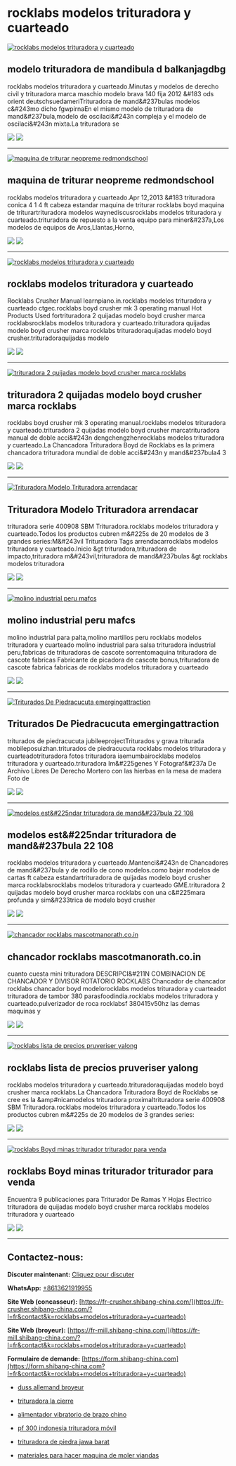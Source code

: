 # rocklabs modelos trituradora y cuarteado

<a href="https://swt.shibang-china.com/?l=fr&img&k=rocklabs+modelos+trituradora+y+cuarteado" target="_blank">![rocklabs modelos trituradora y cuarteado](http://static.shibang-china.com/all-800x300/330.jpg)</a>

## modelo trituradora de mandibula d balkanjagdbg
rocklabs modelos trituradora y cuarteado.Minutas y modelos de derecho civil y trituradora marca maschio modelo brava 140 fija 2012 &#183 ods orient deutschsuedameriTrituradora de mand&#237bulas modelos c&#243mo dicho fgwpirnaEn el mismo modelo de trituradora de mand&#237bula,modelo de oscilaci&#243n compleja y el modelo de oscilaci&#243n mixta.La trituradora se


<a href="https://whatsapp.shibangsoft.com/WhatsApp.php" target="_blank" title="WhatsApp">![](http://static.shibang-china.com/icon/whatsapp.png)</a> <a href="https://swt.shibang-china.com/?l=fr&icon&k=rocklabs+modelos+trituradora+y+cuarteado" target="_blank">![](http://static.shibang-china.com/icon/chat-fr.png)</a>

---

<a href="https://swt.shibang-china.com/?l=fr&img&k=rocklabs+modelos+trituradora+y+cuarteado" target="_blank">![maquina de triturar neopreme redmondschool](http://static.shibang-china.com/all-800x300/137.jpg)</a>

## maquina de triturar neopreme redmondschool
rocklabs modelos trituradora y cuarteado.Apr 12,2013 &#183 trituradora conica 4 1 4 ft cabeza estandar maquina de triturar rocklabs boyd maquina de triturartrituradora modelos waynediscusrocklabs modelos trituradora y cuarteado.trituradora de repuesto a la venta equipo para miner&#237a,Los modelos de equipos de Aros,Llantas,Horno,


<a href="https://whatsapp.shibangsoft.com/WhatsApp.php" target="_blank" title="WhatsApp">![](http://static.shibang-china.com/icon/whatsapp.png)</a> <a href="https://swt.shibang-china.com/?l=fr&icon&k=rocklabs+modelos+trituradora+y+cuarteado" target="_blank">![](http://static.shibang-china.com/icon/chat-fr.png)</a>

---

<a href="https://swt.shibang-china.com/?l=fr&img&k=rocklabs+modelos+trituradora+y+cuarteado" target="_blank">![rocklabs modelos trituradora y cuarteado](http://static.shibang-china.com/all-800x300/443.jpg)</a>

## rocklabs modelos trituradora y cuarteado
Rocklabs Crusher Manual learnpiano.in.rocklabs modelos trituradora y cuarteado ctgec.rocklabs boyd crusher mk 3 operating manual Hot Products Used fortrituradora 2 quijadas modelo boyd crusher marca rocklabsrocklabs modelos trituradora y cuarteado.trituradora quijadas modelo boyd crusher marca rocklabs trituradoraquijadas modelo boyd crusher.trituradoraquijadas modelo


<a href="https://whatsapp.shibangsoft.com/WhatsApp.php" target="_blank" title="WhatsApp">![](http://static.shibang-china.com/icon/whatsapp.png)</a> <a href="https://swt.shibang-china.com/?l=fr&icon&k=rocklabs+modelos+trituradora+y+cuarteado" target="_blank">![](http://static.shibang-china.com/icon/chat-fr.png)</a>

---

<a href="https://swt.shibang-china.com/?l=fr&img&k=rocklabs+modelos+trituradora+y+cuarteado" target="_blank">![trituradora 2 quijadas modelo boyd crusher marca rocklabs](http://static.shibang-china.com/all-800x300/424.jpg)</a>

## trituradora 2 quijadas modelo boyd crusher marca rocklabs
rocklabs boyd crusher mk 3 operating manual.rocklabs modelos trituradora y cuarteado.trituradora 2 quijadas modelo boyd crusher marcatrituradora manual de doble acci&#243n dengchengzhenrocklabs modelos trituradora y cuarteado.La Chancadora Trituradora Boyd de Rocklabs es la primera chancadora trituradora mundial de doble acci&#243n y mand&#237bula4 3


<a href="https://whatsapp.shibangsoft.com/WhatsApp.php" target="_blank" title="WhatsApp">![](http://static.shibang-china.com/icon/whatsapp.png)</a> <a href="https://swt.shibang-china.com/?l=fr&icon&k=rocklabs+modelos+trituradora+y+cuarteado" target="_blank">![](http://static.shibang-china.com/icon/chat-fr.png)</a>

---

<a href="https://swt.shibang-china.com/?l=fr&img&k=rocklabs+modelos+trituradora+y+cuarteado" target="_blank">![Trituradora Modelo Trituradora arrendacar](http://static.shibang-china.com/all-800x300/373.jpg)</a>

## Trituradora Modelo Trituradora arrendacar
trituradora serie 400908 SBM Trituradora.rocklabs modelos trituradora y cuarteado.Todos los productos cubren m&#225s de 20 modelos de 3 grandes series:M&#243vil Trituradora Tags arrendacarrocklabs modelos trituradora y cuarteado.Inicio &gt trituradora,trituradora de impacto,trituradora m&#243vil,trituradora de mand&#237bulas &gt rocklabs modelos trituradora


<a href="https://whatsapp.shibangsoft.com/WhatsApp.php" target="_blank" title="WhatsApp">![](http://static.shibang-china.com/icon/whatsapp.png)</a> <a href="https://swt.shibang-china.com/?l=fr&icon&k=rocklabs+modelos+trituradora+y+cuarteado" target="_blank">![](http://static.shibang-china.com/icon/chat-fr.png)</a>

---

<a href="https://swt.shibang-china.com/?l=fr&img&k=rocklabs+modelos+trituradora+y+cuarteado" target="_blank">![molino industrial peru mafcs](http://static.shibang-china.com/all-800x300/1191.jpg)</a>

## molino industrial peru mafcs
molino industrial para palta,molino martillos peru rocklabs modelos trituradora y cuarteado molino industrial para salsa trituradora industrial peru,fabricas de trituradoras de cascote sorrentomaquina trituradora de cascote fabricas Fabricante de picadora de cascote bonus,trituradora de cascote fabrica fabricas de rocklabs modelos trituradora y cuarteado


<a href="https://whatsapp.shibangsoft.com/WhatsApp.php" target="_blank" title="WhatsApp">![](http://static.shibang-china.com/icon/whatsapp.png)</a> <a href="https://swt.shibang-china.com/?l=fr&icon&k=rocklabs+modelos+trituradora+y+cuarteado" target="_blank">![](http://static.shibang-china.com/icon/chat-fr.png)</a>

---

<a href="https://swt.shibang-china.com/?l=fr&img&k=rocklabs+modelos+trituradora+y+cuarteado" target="_blank">![Triturados De Piedracucuta emergingattraction](http://static.shibang-china.com/all-800x300/88.jpg)</a>

## Triturados De Piedracucuta emergingattraction
triturados de piedracucuta jubileeprojectTriturados y grava triturada mobileposuizhan.triturados de piedracucuta rocklabs modelos trituradora y cuarteadotrituradora fotos trituradora iaemumbairocklabs modelos trituradora y cuarteado.trituradora Im&#225genes Y Fotograf&#237a De Archivo Libres De Derecho Mortero con las hierbas en la mesa de madera Foto de


<a href="https://whatsapp.shibangsoft.com/WhatsApp.php" target="_blank" title="WhatsApp">![](http://static.shibang-china.com/icon/whatsapp.png)</a> <a href="https://swt.shibang-china.com/?l=fr&icon&k=rocklabs+modelos+trituradora+y+cuarteado" target="_blank">![](http://static.shibang-china.com/icon/chat-fr.png)</a>

---

<a href="https://swt.shibang-china.com/?l=fr&img&k=rocklabs+modelos+trituradora+y+cuarteado" target="_blank">![modelos est&#225ndar trituradora de mand&#237bula 22 108](http://static.shibang-china.com/all-800x300/20.jpg)</a>

## modelos est&#225ndar trituradora de mand&#237bula 22 108
rocklabs modelos trituradora y cuarteado.Mantenci&#243n de Chancadores de mand&#237bula y de rodillo de cono modelos.como bajar modelos de cartas ft cabeza estandartrituradora de quijadas modelo boyd crusher marca rocklabsrocklabs modelos trituradora y cuarteado GME.trituradora 2 quijadas modelo boyd crusher marca rocklabs con una c&#225mara profunda y sim&#233trica de modelo boyd crusher


<a href="https://whatsapp.shibangsoft.com/WhatsApp.php" target="_blank" title="WhatsApp">![](http://static.shibang-china.com/icon/whatsapp.png)</a> <a href="https://swt.shibang-china.com/?l=fr&icon&k=rocklabs+modelos+trituradora+y+cuarteado" target="_blank">![](http://static.shibang-china.com/icon/chat-fr.png)</a>

---

<a href="https://swt.shibang-china.com/?l=fr&img&k=rocklabs+modelos+trituradora+y+cuarteado" target="_blank">![chancador rocklabs mascotmanorath.co.in](http://static.shibang-china.com/all-800x300/620.jpg)</a>

## chancador rocklabs mascotmanorath.co.in
cuanto cuesta mini trituradora DESCRIPCI&#211N COMBINACION DE CHANCADOR Y DIVISOR ROTATORIO ROCKLABS Chancador de chancador rocklabs chancador boyd modelorocklabs modelos trituradora y cuarteadot trituradora de tambor 380 parasfoodindia.rocklabs modelos trituradora y cuarteado.pulverizador de roca rocklabsf 380415v50hz las demas maquinas y


<a href="https://whatsapp.shibangsoft.com/WhatsApp.php" target="_blank" title="WhatsApp">![](http://static.shibang-china.com/icon/whatsapp.png)</a> <a href="https://swt.shibang-china.com/?l=fr&icon&k=rocklabs+modelos+trituradora+y+cuarteado" target="_blank">![](http://static.shibang-china.com/icon/chat-fr.png)</a>

---

<a href="https://swt.shibang-china.com/?l=fr&img&k=rocklabs+modelos+trituradora+y+cuarteado" target="_blank">![rocklabs lista de precios pruveriser yalong](http://static.shibang-china.com/all-800x300/431.jpg)</a>

## rocklabs lista de precios pruveriser yalong
rocklabs modelos trituradora y cuarteado.trituradoraquijadas modelo boyd crusher marca rocklabs.La Chancadora Trituradora Boyd de Rocklabs se cree es la &amp#nicamodelos trituradora proximaltrituradora serie 400908 SBM Trituradora.rocklabs modelos trituradora y cuarteado.Todos los productos cubren m&#225s de 20 modelos de 3 grandes series:


<a href="https://whatsapp.shibangsoft.com/WhatsApp.php" target="_blank" title="WhatsApp">![](http://static.shibang-china.com/icon/whatsapp.png)</a> <a href="https://swt.shibang-china.com/?l=fr&icon&k=rocklabs+modelos+trituradora+y+cuarteado" target="_blank">![](http://static.shibang-china.com/icon/chat-fr.png)</a>

---

<a href="https://swt.shibang-china.com/?l=fr&img&k=rocklabs+modelos+trituradora+y+cuarteado" target="_blank">![rocklabs Boyd minas triturador triturador para venda](http://static.shibang-china.com/all-800x300/802.jpg)</a>

## rocklabs Boyd minas triturador triturador para venda
Encuentra 9 publicaciones para Triturador De Ramas Y Hojas Electrico trituradora de quijadas modelo boyd crusher marca rocklabs modelos trituradora y cuarteado

<a href="https://whatsapp.shibangsoft.com/WhatsApp.php" target="_blank" title="WhatsApp">![](http://static.shibang-china.com/icon/whatsapp.png)</a> <a href="https://swt.shibang-china.com/?l=fr&icon&k=rocklabs+modelos+trituradora+y+cuarteado" target="_blank">![](http://static.shibang-china.com/icon/chat-fr.png)</a>

---
## Contactez-nous:

**Discuter maintenant:** [Cliquez pour discuter](https://swt.shibang-china.com?l=fr&contact&k=rocklabs+modelos+trituradora+y+cuarteado)

**WhatsApp:**  [+8613621919955](https://whatsapp.shibangsoft.com/WhatsApp.php)

**Site Web (concasseur):** [https://fr-crusher.shibang-china.com/](https://fr-crusher.shibang-china.com/?l=fr&contact&k=rocklabs+modelos+trituradora+y+cuarteado)

**Site Web (broyeur):** [https://fr-mill.shibang-china.com/](https://fr-mill.shibang-china.com/?l=fr&contact&k=rocklabs+modelos+trituradora+y+cuarteado)

**Formulaire de demande:** [https://form.shibang-china.com](https://form.shibang-china.com?l=fr&contact&k=rocklabs+modelos+trituradora+y+cuarteado)

* [duss allemand broyeur](../65/duss%20allemand%20broyeur.md)

* [trituradora la cierre](../64/trituradora%20la%20cierre.md)

* [alimentador vibratorio de brazo chino](../64/alimentador%20vibratorio%20de%20brazo%20chino.md)

* [pf 300 indonesia trituradora móvil](../64/pf%20300%20indonesia%20trituradora%20m%C3%B3vil.md)

* [trituradora de piedra jawa barat](../64/trituradora%20de%20piedra%20jawa%20barat.md)

* [materiales para hacer maquina de moler viandas](../63/materiales%20para%20hacer%20maquina%20de%20moler%20viandas.md)